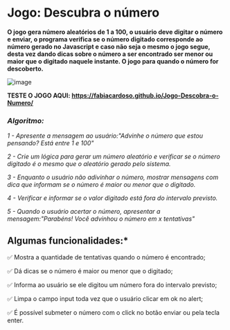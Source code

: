 # Jogo: Descubra o número

**O jogo gera número aleatórios de 1 a 100, o usuário deve digitar o número e enviar, o programa verifica se o número digitado corresponde ao número gerado no Javascript e caso não seja o mesmo o jogo segue, desta vez dando dicas sobre o número a ser encontrado ser menor ou maior que o digitado naquele instante. O jogo para quando o número for descoberto.**

![image](https://user-images.githubusercontent.com/61851602/218550410-571e9278-c397-47bb-a265-ac4c3f571656.png)

**TESTE O JOGO AQUI: https://fabiacardoso.github.io/Jogo-Descobra-o-Numero/**


### *Algoritmo:*

*1 - Apresente a mensagem ao usuário:"Advinhe o número que estou pensando? Está entre 1 e 100"*

*2 - Crie um lógica para gerar um número aleatório e verificar se o número digitado é o mesmo que o aleatório gerado pelo sistema.*

*3 - Enquanto o usuário não adivinhar o número, mostrar mensagens com dica que informam se o número é maior ou menor que o digitado.*

*4 - Verificar e informar se o valor digitado está fora do intervalo previsto.*

*5 - Quando o usuário acertar o número, apresentar a mensagem:"Parabéns! Você advinhou o número em x tentativas"*



## Algumas funcionalidades:*

✅ Mostra a quantidade de tentativas quando o número é encontrado;

✅ Dá dicas se o número é maior ou menor que o digitado;

✅ Informa ao usuário se ele digitou um número fora do intervalo previsto;

✅ Limpa o campo input toda vez que o usuário clicar em ok no alert;

✅ É possível submeter o número com o click no botão enviar ou pela tecla enter.


